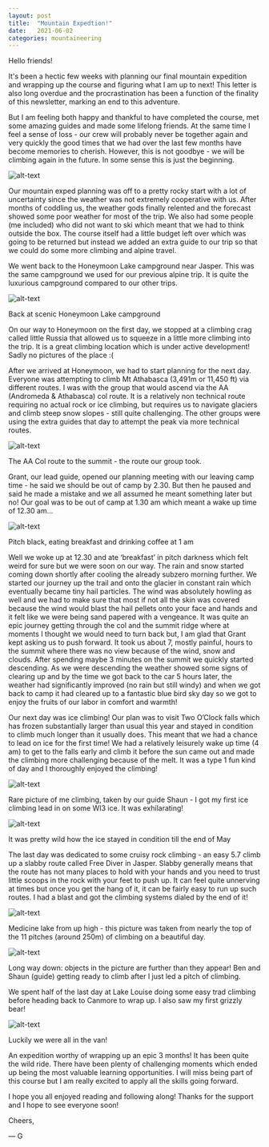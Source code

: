 ```yaml
---
layout: post
title:  "Mountain Expedtion!"
date:   2021-06-02
categories: mountaineering
---
```


Hello friends!

It's been a hectic few weeks with planning our final mountain expedition and wrapping up the course and figuring what I am up to next! This letter is also long overdue and the procrastination has been a function of the finality of this newsletter, marking an end to this adventure. 

But I am feeling both happy and thankful to have completed the course, met some amazing guides and made some lifelong friends. At the same time I feel a sense of loss - our crew will probably never be together again and very quickly the good times that we had over the last few months have become memories to cherish. However, this is not goodbye - we will be climbing again in the future. In some sense this is just the beginning. 

![alt-text](https://i.ibb.co/0yQ241q/20210411-134643.jpg)


Our mountain exped planning was off to a pretty rocky start with a lot of uncertainty since the weather was not extremely cooperative with us. After months of coddling us, the weather gods finally relented and the forecast showed some poor weather for most of the trip. We also had some people (me included) who did not want to ski which meant that we had to think outside the box. The course itself had a little budget left over which was going to be returned but instead we added an extra guide to our trip so that we could do some more climbing and alpine travel. 

We went back to the Honeymoon Lake campground near Jasper. This was the same campground we used for our previous alpine trip. It is quite the luxurious campground compared to our other trips.

![alt-text](https://i.ibb.co/rxKvYmL/DSC07519.jpg)

Back at scenic Honeymoon Lake campground


On our way to Honeymoon on the first day, we stopped at a climbing crag called little Russia that allowed us to squeeze in a little more climbing into the trip. It is a great climbing location which is under active development! Sadly no pictures of the place :(

After we arrived at Honeymoon, we had to start planning for the next day. Everyone was attempting to climb Mt Athabasca (3,491m or 11,450 ft) via different routes. I was with the group that would ascend via the AA (Andromeda & Athabasca) col route. It is a relatively non technical route requiring no actual rock or ice climbing, but requires us to navigate glaciers and climb steep snow slopes - still quite challenging. The other groups were using the extra guides that day to attempt the peak via more technical routes.



![alt-text](https://i.ibb.co/s6mGGWX/01r.jpg)

The AA Col route to the summit - the route our group took.


Grant, our lead guide, opened our planning meeting with our leaving camp time - he said we should be out of camp by 2.30. But then he paused and said he made a mistake and we all assumed he meant something later but no! Our goal was to be out of camp at 1.30 am which meant a wake up time of 12.30 am…


![alt-text](https://i.ibb.co/4S46Ks8/DSC07666.jpg)

Pitch black, eating breakfast and drinking coffee at 1 am



Well we woke up at 12.30 and ate ‘breakfast’ in pitch darkness which felt weird for sure but we were soon on our way. The rain and snow started coming down shortly after cooling the already subzero morning further. We started our journey up the trail and onto the glacier in constant rain which eventually became tiny hail particles. The wind was absolutely howling as well and we had to make sure that most if not all the skin was covered because the wind would blast the hail pellets onto your face and hands and it felt like we were being sand papered with a vengeance. It was quite an epic journey getting through the col and the summit ridge where at moments I thought we would need to turn back but, I am glad that Grant kept asking us to push forward. It took us about 7, mostly painful, hours to the summit where there was no view because of the wind, snow and clouds. After spending maybe 3 minutes on the summit we quickly started descending. As we were descending the weather showed some signs of clearing up and by the time we got back to the car 5 hours later, the weather had significantly improved (no rain but still windy) and when we got back to camp it had cleared up to a fantastic blue bird sky day so we got to enjoy the fruits of our labor in comfort and warmth!



Our next day was ice climbing! Our plan was to visit Two O’Clock falls which has frozen substantially larger than usual this year and stayed in condition to climb much longer than it usually does. This meant that we had a chance to lead on ice for the first time! We had a relatively leisurely wake up time (4 am) to get to the falls early and climb it before the sun came out and made the climbing more challenging because of the melt. It was a type 1 fun kind of day and I thoroughly enjoyed the climbing!


![alt-text](https://i.ibb.co/DRRSzp1/20210528-105148-HDR.jpg)

Rare picture of me climbing, taken by our guide Shaun - I got my first ice climbing lead in on some WI3 ice. It was exhilarating!



![alt-text](https://i.ibb.co/59qK836/DSC07681.jpg)

It was pretty wild how the ice stayed in condition till the end of May



The last day was dedicated to some cruisy rock climbing - an easy 5.7 climb up a slabby route called Free Diver in Jasper. Slabby generally means that the route has not many places to hold with your hands and you need to trust little scoops in the rock with your feet to push up. It can feel quite unnerving at times but once you get the hang of it, it can be fairly easy to run up such routes. I had a blast and got the climbing systems dialed by the end of it!



![alt-text](https://i.ibb.co/xLRc21B/DSC07693.jpg)

Medicine lake from up high - this picture was taken from nearly the top of the 11 pitches (around 250m) of climbing on a beautiful day. 



![alt-text](https://i.ibb.co/znGBz4w/DSC07694.jpg)

Long way down: objects in the picture are further than they appear! Ben and Shaun (guide) getting ready to climb after I just led a pitch of climbing.



We spent half of the last day at Lake Louise doing some easy trad climbing before heading back to Canmore to wrap up. I also saw my first grizzly bear! 



![alt-text](https://i.ibb.co/7gY9vvH/IMG-7336-2.jpg)

Luckily we were all in the van!



An expedition worthy of wrapping up an epic 3 months! It has been quite the wild ride. There have been plenty of challenging moments which ended up being the most valuable learning opportunities. I will miss being part of this course but I am really excited to apply all the skills going forward.



I hope you all enjoyed reading and following along! Thanks for the support and I hope to see everyone soon!



Cheers,

— G








